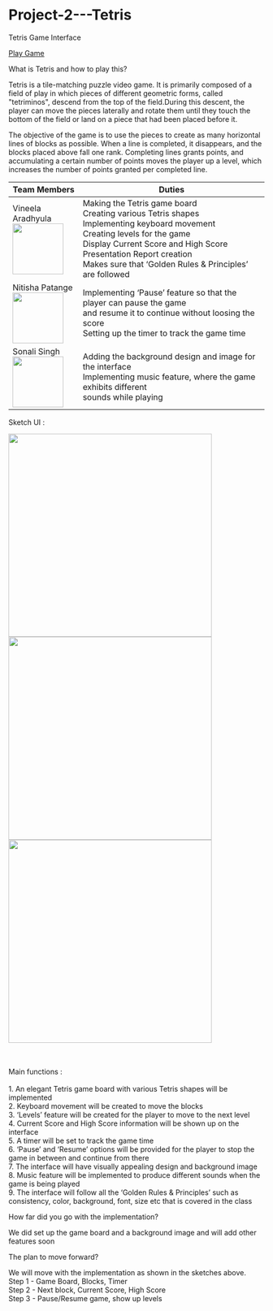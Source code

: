 # Project-2---Tetris
Tetris Game Interface

<p><a href="https://hci-game-interface.github.io/Project-2---Tetris/">Play Game</a></p>

What is Tetris and how to play this?

Tetris is a tile-matching puzzle video game. It is primarily composed of a field of play in which pieces of different geometric forms, called "tetriminos", descend from the top of the field.During this descent, the player can move the pieces laterally and rotate them until they touch the bottom of the field or land on a piece that had been placed before it. 

The objective of the game is to use the pieces to create as many horizontal lines of blocks as possible. When a line is completed, it disappears, and the blocks placed above fall one rank. Completing lines grants points, and accumulating a certain number of points moves the player up a level, which increases the number of points granted per completed line.




| Team Members      | Duties                                                                                                                                                                                                                                                                                                                                                                                                                                                                        |
|-------------------|-------------------------------------------------------------------------------------------------------------------------------------------------------------------------------------------------------------------------------------------------------------------------------------------------------------------------------------------------------------------------------------------------------------------------------------------------------------------------------|
| Vineela Aradhyula <br><img src="https://user-images.githubusercontent.com/58001098/69386331-f80de580-0c87-11ea-9ef6-67ca9ca6e530.jpg" width="100"> | Making the Tetris game board<br>Creating various Tetris shapes<br>Implementing keyboard movement<br>Creating levels for the game<br>Display Current Score and High Score<br>Presentation Report creation<br>Makes sure that ‘Golden Rules & Principles’ are followed |
| Nitisha Patange  <br><img src="https://user-images.githubusercontent.com/58001098/69386759-1fb17d80-0c89-11ea-851f-673eed82470f.jpeg" width="100">  | Implementing ‘Pause’ feature so that the player can pause the game <br>and resume it to continue without loosing the score<br>Setting up the timer to track the game time                                                                                                                                                                                                                                                                                             |
| Sonali Singh  <br><img src="https://user-images.githubusercontent.com/58001098/69386855-6ef7ae00-0c89-11ea-87a4-2224ca63051f.jpeg" width="100">    | Adding the background design and image for the interface<br>Implementing music feature, where the game exhibits different <br>sounds while playing                                                                                                                                                                                                                                                                                                                    |                                                                    |

Sketch UI :

<img src="https://user-images.githubusercontent.com/58001098/69388267-e7606e00-0c8d-11ea-9153-b450e0bb1ca0.png" width="400"> <img src="https://user-images.githubusercontent.com/58001098/69388390-5342d680-0c8e-11ea-9fc9-6648081993dd.png" width="400">
<img src="https://user-images.githubusercontent.com/58001098/69388470-8be2b000-0c8e-11ea-9db6-d11fa8104dd9.png" width="400">

<br><br>Main functions :
<br>
<br>1. An elegant  Tetris game board with various Tetris shapes will be implemented
<br>2. Keyboard movement will be created to move the blocks
<br>3. ‘Levels’ feature will be created for the player to move to the next level
<br>4. Current Score and High Score information will be shown up on the interface
<br>5. A timer will be set to track the game time
<br>6. ‘Pause’ and ‘Resume’ options will be provided for the player to stop the game in between and continue from there
<br>7. The interface will have visually appealing design and background image
<br>8. Music feature will be implemented to produce different sounds when the game is being played
<br>9. The interface will follow all the ‘Golden Rules & Principles’ such as consistency, color, background, font, size etc that is covered in the class


How far did you go with the implementation?

We did set up the game board and a background image and will add other features soon

The plan to move forward?

We will move with the implementation as shown in the sketches above.
<br>Step 1 - Game Board, Blocks, Timer
<br>Step 2 - Next block, Current Score, High Score
<br>Step 3 - Pause/Resume game, show up levels




